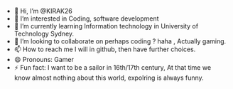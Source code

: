 - 👋 Hi, I’m @KIRAK26
- 👀 I’m interested in Coding, software development
- 🌱 I’m currently learning Information technology in University of Technology Sydney. 
- 💞️ I’m looking to collaborate on perhaps coding ? haha , Actually gaming.
- 📫 How to reach me I will in github, then have further choices.
- 😄 Pronouns: Gamer
- ⚡ Fun fact: I want to be a sailor in 16th/17th century, At that time we know almost nothing about this world, expolring is always funny.

<!---
KIRAK26/KIRAK26 is a ✨ special ✨ repository because its `README.md` (this file) appears on your GitHub profile.
You can click the Preview link to take a look at your changes.
--->
